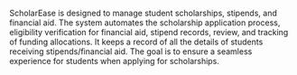 ScholarEase is designed to manage student scholarships, stipends, and financial aid. 
The system automates the scholarship application process, eligibility verification for financial aid, stipend records, review, and tracking of funding allocations. 
It keeps a record of all the details of students receiving stipends/financial aid. The goal is to ensure a seamless experience for students when applying for scholarships.
